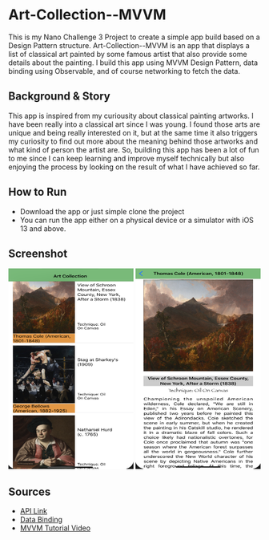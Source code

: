 # Art-Collection--MVVM
 This is my Nano Challenge 3 Project to create a simple app build based on a Design Pattern structure. 
 Art-Collection--MVVM is an app that displays a list of classical art painted by some famous artist that also provide some details about the painting.
 I build this app using MVVM Design Pattern, data binding using Observable, and of course networking to fetch the data.
 
 ## Background & Story
 This app is inspired from my curiousity about classical painting artworks. I have been really into a classical art since I was young.
 I found those arts are unique and being really interested on it, but at the same time it also triggers my curiosity to find out more about 
 the meaning behind those artworks and what kind of person the artist are. So, building this app has been a lot of fun to me since I can keep learning
 and improve myself technically but also enjoying the process by looking on the result of what I have achieved so far. 
 
 ## How to Run 
 * Download the app or just simple clone the project
 * You can run the app either on a physical device or a simulator with iOS 13 and above.
 
 ## Screenshot
  <img src="Images/1.png" width=250 height=400>                                <img src="Images/2.png" width=250 height=400>
 
 ## Sources
 * [API Link](https://openaccess-api.clevelandart.org)
 * [Data Binding](https://medium.com/flawless-app-stories/data-binding-in-mvvm-on-ios-714eb15e3913)
 * [MVVM Tutorial Video](https://www.youtube.com/watch?v=sWx8TtRBOfk)
 
 
 
 
 


